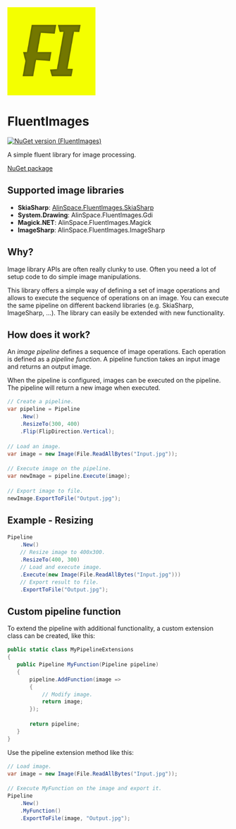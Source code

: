 <img src="https://github.com/onixion/FluentImages/blob/main/Assets/Icon.jpg" width="200" height="200">

# FluentImages
[![NuGet version (FluentImages)](https://img.shields.io/nuget/v/AlinSpace.FluentImages.svg?style=flat-square)](https://www.nuget.org/packages/AlinSpace.FluentImages/)

A simple fluent library for image processing.

[NuGet package](https://www.nuget.org/packages/AlinSpace.FluentImages/)

## Supported image libraries

- **SkiaSharp**: [AlinSpace.FluentImages.SkiaSharp](https://www.nuget.org/packages/AlinSpace.FluentImages.SkiaSharp/)
- **System.Drawing**: AlinSpace.FluentImages.Gdi
- **Magick.NET**: AlinSpace.FluentImages.Magick
- **ImageSharp**: AlinSpace.FluentImages.ImageSharp

## Why?

Image library APIs are often really clunky to use. Often you need a lot of setup code to do simple image manipulations.

This library offers a simple way of defining a set of image operations and allows to execute the sequence of operations on
an image. You can execute the same pipeline on different backend libraries (e.g. SkiaSharp, ImageSharp, ...).
The library can easily be extended with new functionality.

## How does it work?

An *image pipeline* defines a sequence of image operations. Each operation is defined as a *pipeline function*.
A pipeline function takes an input image and returns an output image.

When the pipeline is configured, images can be executed on the pipeline.
The pipeline will return a new image when executed.

```csharp
// Create a pipeline.
var pipeline = Pipeline
    .New()
    .ResizeTo(300, 400)
    .Flip(FlipDirection.Vertical);
    
// Load an image.
var image = new Image(File.ReadAllBytes("Input.jpg"));
 
// Execute image on the pipeline.
var newImage = pipeline.Execute(image);
 
// Export image to file.
newImage.ExportToFile("Output.jpg");
```

## Example - Resizing

```csharp
Pipeline
    .New()
    // Resize image to 400x300.
    .ResizeTo(400, 300) 
    // Load and execute image.
    .Execute(new Image(File.ReadAllBytes("Input.jpg")))
    // Export result to file.
    .ExportToFile("Output.jpg");
```

## Custom pipeline function

To extend the pipeline with additional functionality, a custom extension class can be created, like this:

 ```csharp
public static class MyPipelineExtensions
{
    public Pipeline MyFunction(Pipeline pipeline)
    {
        pipeline.AddFunction(image => 
        {
            // Modify image.
            return image;
        });
        
        return pipeline;
    }
}
```

Use the pipeline extension method like this:

```csharp
// Load image.
var image = new Image(File.ReadAllBytes("Input.jpg"));
 
// Execute MyFunction on the image and export it.
Pipeline
    .New()
    .MyFunction()
    .ExportToFile(image, "Output.jpg");
```

